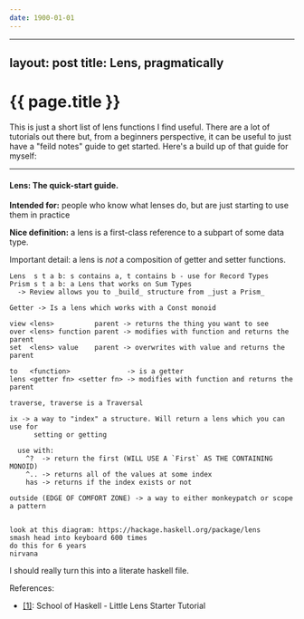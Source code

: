 ```yaml
---
date: 1900-01-01
---
```



---
layout: post
title: Lens, pragmatically
---

{{ page.title }}
================

This is just a short list of lens functions I find useful. There are a lot of
tutorials out there but, from a beginners perspective, it can be useful to just
have a "feild notes" guide to get started. Here's a build up of that guide for
myself:

-----------------

#### Lens: The quick-start guide.

**Intended for:** people who know what lenses do, but are just starting to use
them in practice

**Nice definition:** a lens is a first-class reference to a subpart of some data
type.

Important detail: a lens is _not_ a composition of getter and setter functions.

```
Lens  s t a b: s contains a, t contains b - use for Record Types
Prism s t a b: a Lens that works on Sum Types
  -> Review allows you to _build_ structure from _just a Prism_

Getter -> Is a lens which works with a Const monoid

view <lens>          parent -> returns the thing you want to see
over <lens> function parent -> modifies with function and returns the parent
set  <lens> value    parent -> overwrites with value and returns the parent

to   <function>              -> is a getter
lens <getter fn> <setter fn> -> modifies with function and returns the parent

traverse, traverse is a Traversal

ix -> a way to "index" a structure. Will return a lens which you can use for
      setting or getting

  use with:
    ^?  -> return the first (WILL USE A `First` AS THE CONTAINING MONOID)
    ^.. -> returns all of the values at some index
    has -> returns if the index exists or not

outside (EDGE OF COMFORT ZONE) -> a way to either monkeypatch or scope a pattern


look at this diagram: https://hackage.haskell.org/package/lens
smash head into keyboard 600 times
do this for 6 years
nirvana
```

I should really turn this into a literate haskell file.


References:

 - [\[1\]][schoolofhs]: School of Haskell - Little Lens Starter Tutorial

[schoolofhs]: https://perma.cc/2CZ4-SWWF

